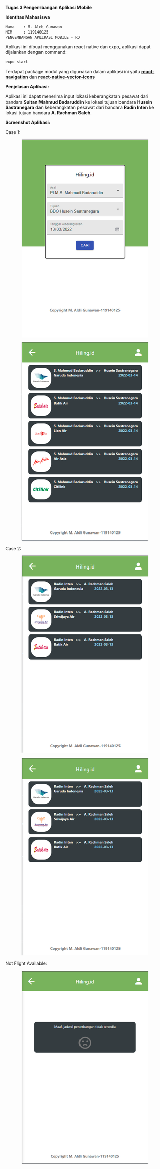 <b>Tugas 3 Pengembangan Aplikasi Mobile</b>

<b>Identitas Mahasiswa</b>

    Nama    : M. Aldi Gunawan
    NIM     : 119140125
    PENGEMBANGAN APLIKASI MOBILE - RD


Aplikasi ini dibuat menggunakan react native dan expo, aplikasi dapat dijalankan dengan command:
    
    expo start
    

Terdapat package modul yang digunakan dalam aplikasi ini yaitu <a href="https://reactnavigation.org/docs/getting-started"><b>react-navigation</b></a> dan <a href="https://github.com/oblador/react-native-vector-icons"><b>react-native-vector-icons</b></a>


<b>Penjelasan Aplikasi:</b>

Aplikasi ini dapat menerima input lokasi keberangkatan pesawat dari bandara <b>Sultan Mahmud Badaruddin</b> ke lokasi tujuan bandara <b>Husein Sastranegara</b> dan keberangkatan pesawat dari bandara <b>Radin Inten</b> ke lokasi tujuan bandara <b>A. Rachman Saleh</b>.

<b>Screenshot Aplikasi:</b>

Case 1:

<p align="center"><img width="400" align="center" src="https://github.com/aldigunawan-dev/tugas3/blob/0ce63341d48147206da5574386fdf7fbd7b743be/searchcase1.png" alt="searchcase1.png"></p>
<p align="center"><img width="400" src="https://github.com/aldigunawan-dev/tugas3/blob/0ce63341d48147206da5574386fdf7fbd7b743be/resultcase1.png" alt="resultcase1.png"></p>

Case 2:

<p align="center"><img width="400" src="https://github.com/aldigunawan-dev/tugas3/blob/0ce63341d48147206da5574386fdf7fbd7b743be/resultcase2.png" alt="searchcase2.png"></p>
<p align="center"><img width="400" src="https://github.com/aldigunawan-dev/tugas3/blob/0ce63341d48147206da5574386fdf7fbd7b743be/resultcase2.png" alt="resultcase2.png"></p>

Not Flight Available:

<p align="center"><img width="400" src="https://github.com/aldigunawan-dev/tugas3/blob/0ce63341d48147206da5574386fdf7fbd7b743be/unavail.png" alt="unavail.png"></p>